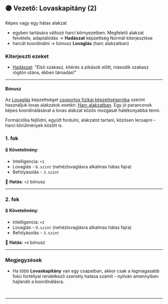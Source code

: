 ## 🟣 Vezető: Lovaskapitány (2)

Képes vagy egy hátas alakzat
- egyben tartására változó harci környezetben. Megfelelő alakzat felvétele, adaptálódás  → **Hadászat** képzettség Normál kiterjesztése
- harcát koordinálni → bónusz **Lovaglás** (harc alakzatban)

### Kiterjeszti ezeket

- [Hadászat](../kepzettsegek.primer.altalanos/hadaszat.md): "Első szakasz, kitérés a pikások előtt, második szakasz rögtön utána, ékben támadás!"

---
#### Bónusz

Az [Lovaglás](../kepzettsegek.szekunder/lovaglas.md) képzettséget [csoportos fizikai képzettségpróba](../037_csoportos_kepzettsegproba.md#%EF%B8%8F-1-csoportos-fizikai-k%C3%A9pzetts%C3%A9gpr%C3%B3ba) szerint használjuk lovas alakzatok esetén: [Harc alakzatban](../065_03_harc_alakzatban.md). Egy jó parancsnok képes koordinálásával a lovas alakzat közös mozgását hatékonyabbá tenni.

Formációba fejlődni, együtt fordulni, alakzatot tartani, közösen lecsapni - harci körülmények között is.

### 1. fok

🔒 **Követelmény**:
- Intelligencia: `+1`
- Lovaglás - `6.szint` (nehézlovaglásra alkalmas hátas fajra)
- Befolyásolás - `3.szint`

🌟 **Hatás**: `+2` bónusz

---
### 2. fok

🔒 **Követelmény**:
- Intelligencia: `+2`
- Lovaglás - `9.szint` (nehézlovaglásra alkalmas hátas fajra)
- Befolyásolás - `3.szint`

🌟 **Hatás**: `+4` bónusz

---
### Megjegyzések

- Ha több **Lovaskapitány** van egy csapatban, akkor csak a legmagasabb fokú fortéllyal rendelkező személy hatása számít - nyilván amennyiben hajlandó a koordinálásra.

<br />

---
